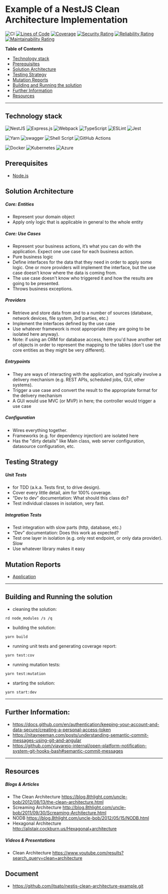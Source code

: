 # Example of a NestJS Clean Architecture Implementation

![CI](https://github.com/jtsato/nestjs-clean-architecture-example/actions/workflows/continuous-integration.yml/badge.svg)
[![Lines of Code](https://sonarcloud.io/api/project_badges/measure?project=jtsato_nestjs-clean-architecture-example&metric=ncloc)](https://sonarcloud.io/summary/new_code?id=jtsato_nestjs-clean-architecture-example)
[![Coverage](https://sonarcloud.io/api/project_badges/measure?project=jtsato_nestjs-clean-architecture-example&metric=coverage)](https://sonarcloud.io/summary/new_code?id=jtsato_nestjs-clean-architecture-example)
[![Security Rating](https://sonarcloud.io/api/project_badges/measure?project=jtsato_nestjs-clean-architecture-example&metric=security_rating)](https://sonarcloud.io/summary/new_code?id=jtsato_nestjs-clean-architecture-example)
[![Reliability Rating](https://sonarcloud.io/api/project_badges/measure?project=jtsato_nestjs-clean-architecture-example&metric=reliability_rating)](https://sonarcloud.io/summary/new_code?id=jtsato_nestjs-clean-architecture-example)
[![Maintainability Rating](https://sonarcloud.io/api/project_badges/measure?project=jtsato_nestjs-clean-architecture-example&metric=sqale_rating)](https://sonarcloud.io/summary/new_code?id=jtsato_nestjs-clean-architecture-example)

**Table of Contents**

- [Technology stack](#technology-stack)
- [Prerequisites](#prerequisites)
- [Solution Architecture](#solution-architecture)
- [Testing Strategy](#testing-strategy)
- [Mutation Reports](#mutation-reports)
- [Building and Running the solution](#building-and-running-the-solution)
- [Further Information](#further-information)
- [Resources](#resources)

---

## Technology stack

![NestJS](https://img.shields.io/badge/nestjs-%23E0234E.svg?style=for-the-badge&logo=nestjs&logoColor=white)
![Express.js](https://img.shields.io/badge/express.js-%23404d59.svg?style=for-the-badge&logo=express&logoColor=%2361DAFB)
![Webpack](https://img.shields.io/badge/webpack-%238DD6F9.svg?style=for-the-badge&logo=webpack&logoColor=black)
![TypeScript](https://img.shields.io/badge/typescript-%23007ACC.svg?style=for-the-badge&logo=typescript&logoColor=white)
![ESLint](https://img.shields.io/badge/ESLint-4B3263?style=for-the-badge&logo=eslint&logoColor=white)
![Jest](https://img.shields.io/badge/-jest-%23C21325?style=for-the-badge&logo=jest&logoColor=white)

![Yarn](https://img.shields.io/badge/yarn-%232C8EBB.svg?style=for-the-badge&logo=yarn&logoColor=white)
![swagger](https://img.shields.io/badge/Swagger-85EA2D?style=for-the-badge&logo=Swagger&logoColor=white)
![Shell Script](https://img.shields.io/badge/shell_script-%23121011.svg?style=for-the-badge&logo=gnu-bash&logoColor=white)
![GitHub Actions](https://img.shields.io/badge/githubactions-%232671E5.svg?style=for-the-badge&logo=githubactions&logoColor=white)

![Docker](https://img.shields.io/badge/Docker-2496ED?style=for-the-badge&logo=docker&logoColor=white)
![Kubernetes](https://img.shields.io/badge/Kubernetes-326DE6?style=for-the-badge&logo=kubernetes&logoColor=white)
![Azure](https://img.shields.io/badge/azure-%230072C6.svg?style=for-the-badge&logo=microsoftazure&logoColor=white)

## Prerequisites

- [Node.js](https://nodejs.org/en/download/)

## Solution Architecture

##### Core: Entities

- Represent your domain object
- Apply only logic that is applicable in general to the whole entity

##### Core: Use Cases

- Represent your business actions, it’s what you can do with the application. Expect one use case for each business action.
- Pure business logic
- Define interfaces for the data that they need in order to apply some logic. One or more providers will implement the interface, but the use case doesn’t know where the data is coming from.
- The use case doesn't know who triggered it and how the results are going to be presented.
- Throws business exceptions.

##### Providers

- Retrieve and store data from and to a number of sources (database, network devices, file system, 3rd parties, etc.)
- Implement the interfaces defined by the use case
- Use whatever framework is most appropriate (they are going to be isolated here anyway).
- Note: if using an ORM for database access, here you'd have another set of objects in order to represent the mapping to the tables (don't use the core entities as they might be very different).

##### Entrypoints

- They are ways of interacting with the application, and typically involve a delivery mechanism (e.g. REST APIs, scheduled jobs, GUI, other systems).
- Trigger a use case and convert the result to the appropriate format for the delivery mechanism
- A GUI would use MVC (or MVP) in here; the controller would trigger a use case

##### Configuration

- Wires everything together.
- Frameworks (e.g. for dependency injection) are isolated here
- Has the "dirty details" like Main class, web server configuration, datasource configuration, etc.

## Testing Strategy

##### Unit Tests

- for TDD (a.k.a. Tests first, to drive design).
- Cover every little detail, aim for 100% coverage.
- “Dev to dev” documentation: What should this class do?
- Test individual classes in isolation, very fast.

##### Integration Tests

- Test integration with slow parts (http, database, etc.)
- “Dev” documentation: Does this work as expected?
- Test one layer in isolation (e.g. only rest endpoint, or only data provider). Slow
- Use whatever library makes it easy

## Mutation Reports

- [Application](https://jtsato.github.io/nestjs-clean-architecture-example/mutation-report/index.html)

---

## Building and Running the solution

- cleaning the solution:

```
rd node_modules /s /q
```

- building the solution:

```
yarn build
```

- running unit tests and generating coverage report:

```
yarn test:cov
```

- running mutation tests:

```
yarn test:mutation
```

- starting the solution:

```
yarn start:dev
```

---

## Further Information:

- https://docs.github.com/en/authentication/keeping-your-account-and-data-secure/creating-a-personal-access-token
- https://nitayneeman.com/posts/understanding-semantic-commit-messages-using-git-and-angular
- https://github.com/viavarejo-internal/open-platform-notification-system-git-hooks-bash#semantic-commit-messages

---

## Resources

##### Blogs & Articles

- The Clean Architecture https://blog.8thlight.com/uncle-bob/2012/08/13/the-clean-architecture.html
- Screaming Architecture http://blog.8thlight.com/uncle-bob/2011/09/30/Screaming-Architecture.html
- NODB https://blog.8thlight.com/uncle-bob/2012/05/15/NODB.html
- Hexagonal Architecture http://alistair.cockburn.us/Hexagonal+architecture

##### Videos & Presentations

- Clean Architecture https://www.youtube.com/results?search_query=clean+architecture

## Document

- https://github.com/jtsato/nestjs-clean-architecture-example.git
